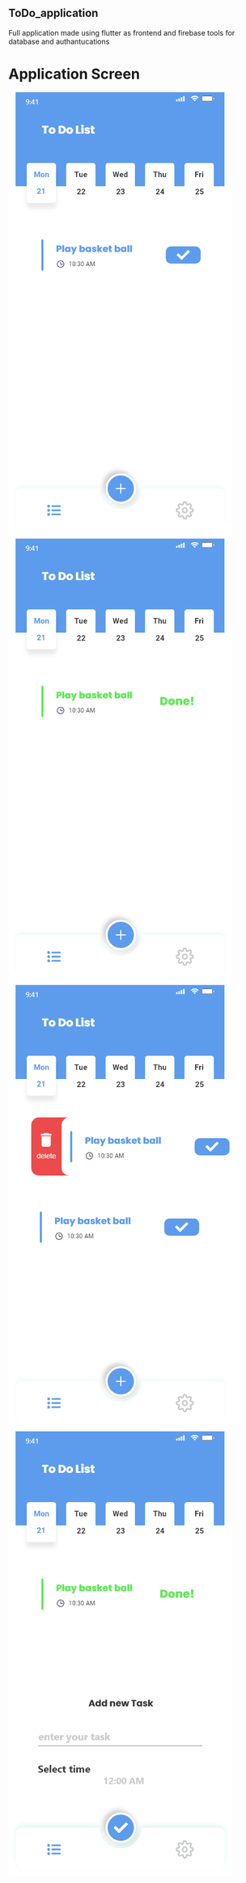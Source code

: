 ## ToDo_application
Full application made using flutter as frontend and firebase tools for database and authantucations 

# Application Screen
<img src = "./lib/screenshots/Group 19.png">
<img src = "./lib/screenshots/Group 20.png">
<img src = "./lib/screenshots/Group 21.png">
<img src = "./lib/screenshots/Group 22.png">

